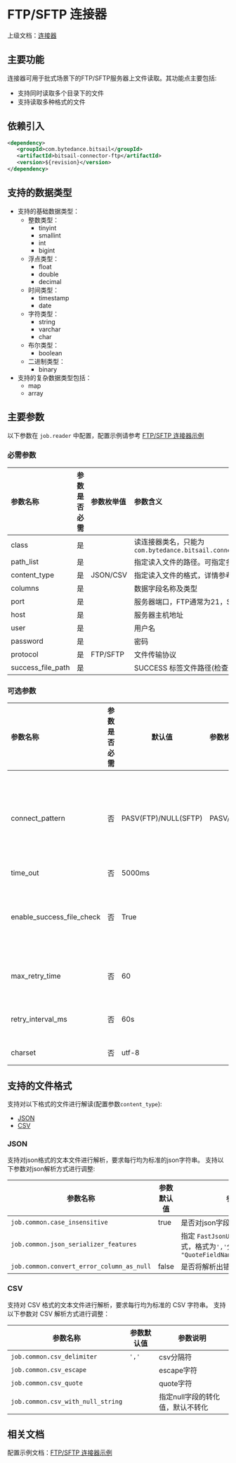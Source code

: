 # FTP/SFTP 连接器

上级文档：[连接器](../README.md)

## 主要功能

连接器可用于批式场景下的FTP/SFTP服务器上文件读取。其功能点主要包括:

- 支持同时读取多个目录下的文件
- 支持读取多种格式的文件

## 依赖引入

```xml
<dependency>
   <groupId>com.bytedance.bitsail</groupId>
   <artifactId>bitsail-connector-ftp</artifactId>
   <version>${revision}</version>
</dependency>
```

## 支持的数据类型

- 支持的基础数据类型：
  - 整数类型：
    - tinyint
    - smallint
    - int
    - bigint
  - 浮点类型：
    - float
    - double
    - decimal
  - 时间类型：
    - timestamp
    - date
  - 字符类型：
    - string
    - varchar
    - char
  - 布尔类型：
    - boolean
  - 二进制类型：
    - binary
- 支持的复杂数据类型包括：
  - map
  - array

## 主要参数

以下参数在 `job.reader` 中配置，配置示例请参考 [FTP/SFTP 连接器示例](./ftp-example.md)

### 必需参数

| 参数名称              | 参数是否必需 | 参数枚举值    | 参数含义                                                                          |
|:------------------|:-------|:---------|:------------------------------------------------------------------------------|
| class             | 是      |          | 读连接器类名，只能为 `com.bytedance.bitsail.connector.legacy.ftp.source.FtpInputFormat` |
| path_list         | 是      |          | 指定读入文件的路径。可指定多个路径，使用 `','`分隔                                                  |
| content_type      | 是      | JSON/CSV | 指定读入文件的格式，详情参考[支持的文件格式](#jump_format)                                         |
| columns           | 是      |          | 数据字段名称及类型                                                                     |
| port              | 是      |          | 服务器端口，FTP通常为21，SFTP 为22                                                       |
| host              | 是      |          | 服务器主机地址                                                                       |
| user              | 是      |          | 用户名                                                                           |
| password          | 是      |          | 密码                                                                            |
| protocol          | 是      | FTP/SFTP | 文件传输协议                                                                        |
| success_file_path | 是      |          | SUCCESS 标签文件路径(检查默认开启，文件存在才会执行任务)                                             |

### 可选参数

| 参数名称                      | 参数是否必需 | 默认值                  | 参数枚举值          | 参数含义                                      |
|:--------------------------|:-------|----------------------|:---------------|:------------------------------------------|
| connect_pattern           | 否      | PASV(FTP)/NULL(SFTP) | PASV/PORT/NULL | 连接模式，FTP 协议下可为 PASV 或 PORT，SFTP 协议下为 NULL |
| time_out                  | 否      | 5000ms               |                | 连接超时                                      |
| enable_success_file_check | 否      | True                 |                | 默认开启，必须有 SUCCESS 标签文件存在才会执行任务             |
| max_retry_time            | 否      | 60                   |                | 检查 SUCCESS 标签文件次数                         |
| retry_interval_ms         | 否      | 60s                  |                | 检查 SUCCESS 标签文件间隔                         |
| charset                   | 否      | utf-8                |                | 文件编码方式                                    |

## <span id="jump_format">支持的文件格式</span>

支持对以下格式的文件进行解读(配置参数`content_type`):

- [JSON](#jump_json)
- [CSV](#jump_csv)


### <span id="jump_json">JSON</span>

支持对json格式的文本文件进行解析，要求每行均为标准的json字符串。
支持以下参数对json解析方式进行调整:

| 参数名称                                      | 参数默认值 | 参数说明                                                                           |
|-------------------------------------------|-------|--------------------------------------------------------------------------------|
| `job.common.case_insensitive`             | true  | 是否对json字段中的key大小写敏感                                                            |
| `job.common.json_serializer_features`     |       | 指定 `FastJsonUtil`进行解析时的模式，格式为`','`分隔的字符串，如 `"QuoteFieldNames,UseSingleQuotes"` |
| `job.common.convert_error_column_as_null` | false | 是否将解析出错的字段置为null                                                               |

### <span id="jump_csv">CSV</span>

支持对 CSV 格式的文本文件进行解析，要求每行均为标准的 CSV 字符串。
支持以下参数对 CSV 解析方式进行调整：

| 参数名称                              | 参数默认值 | 参数说明               |
|-----------------------------------|-------|--------------------|
| `job.common.csv_delimiter`        | `','` | csv分隔符             |
| `job.common.csv_escape`           |       | escape字符           |
| `job.common.csv_quote`            |       | quote字符            |
| `job.common.csv_with_null_string` |       | 指定null字段的转化值，默认不转化 |

## 相关文档

配置示例文档：[FTP/SFTP 连接器示例](./ftp-example.md)
